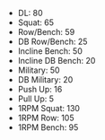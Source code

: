 * DL: 80
*  Squat: 65
*  Row/Bench: 59
*  DB Row/Bench: 25
*  Incline Bench: 50
*  Incline DB Bench: 20
*  Military: 50
*  DB Military: 20
*  Push Up: 16
*  Pull Up: 5
*  1RPM Squat: 130
*  1RPM Row: 105
*  1RPM Bench: 95

